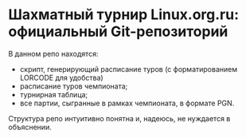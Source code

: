 Шахматный турнир Linux.org.ru: официальный Git-репозиторий
========

В данном репо находятся:

* скрипт, генерирующий расписание туров (с форматированием LORCODE для удобства)
* расписание туров чемпионата;
* турнирная таблица;
* все партии, сыгранные в рамках чемпионата, в формате PGN.

Структура репо интуитивно понятна и, надеюсь, не нуждается в объяснении.
